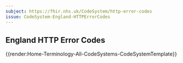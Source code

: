 ```yaml
---
subject: https://fhir.nhs.uk/CodeSystem/http-error-codes
issue: CodeSystem-England-HTTPErrorCodes
---
```

## England HTTP Error Codes

{{render:Home-Terminology-All-CodeSystems-CodeSystemTemplate}}
